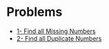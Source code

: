 # Problems

- [1- Find all Missing Numbers](https://leetcode.com/problems/find-all-numbers-disappeared-in-an-array/)
- [2- Find all Duplicate Numbers](https://leetcode.com/problems/find-all-duplicates-in-an-array)